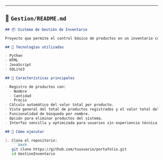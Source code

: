 
---

## 📁 `Gestion/README.md`

```markdown
## 📦 Sistema de Gestión de Inventario

Proyecto que permite el control básico de productos en un inventario con una interfaz simple, rápida y funcional.

## 🧰 Tecnologías utilizadas

- Python
- HTML
- JavaScript
- SQLite3

## 🧾 Características principales

- Registro de productos con:
  - Nombre
  - Cantidad
  - Precio
- Cálculo automático del valor total por producto.
- Vista general del total de productos registrados y el valor total del inventario.
- Funcionalidad de búsqueda por nombre.
- Opción para eliminar productos del sistema.
- Interfaz sencilla y optimizada para usuarios sin experiencia técnica.

## 🚀 Cómo ejecutar

1. Clona el repositorio:
   ```bash
   git clone https://github.com/tuusuario/portafolio.git
   cd GestionInventario

